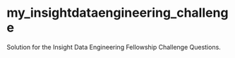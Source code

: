 # my_insightdataengineering_challenge
Solution for the Insight Data Engineering Fellowship Challenge Questions.

